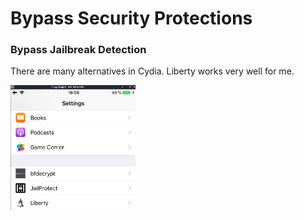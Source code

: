 # Bypass Security Protections
### Bypass Jailbreak Detection
There are many alternatives in Cydia. Liberty works very well for me.
 
<img src="images/liberty.png" width="200" height="200">
